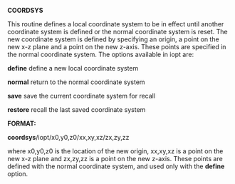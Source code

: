 
 **COORDSYS**

  This routine defines a local coordinate system to be in effect until
  another coordinate system is defined or the normal coordinate system
  is reset. The new coordinate system is defined by specifying an
  origin, a point on the new x-z plane and a point on the new z-axis.
  These points are specified in the normal coordinate system. The
  options available in iopt are:
 
   **define** define a new local coordinate system

   **normal** return to the normal coordinate system

   **save** save the current coordinate system for recall

   **restore** recall the last saved coordinate system

 **FORMAT:**

  **coordsys**/iopt/x0,y0,z0/xx,xy,xz/zx,zy,zz

  where x0,y0,z0 is the location of the new origin, xx,xy,xz is a
  point on the new x-z plane and zx,zy,zz is a point on the new
  z-axis. These points are defined with the normal coordinate system,
  and used only with the **define** option.
